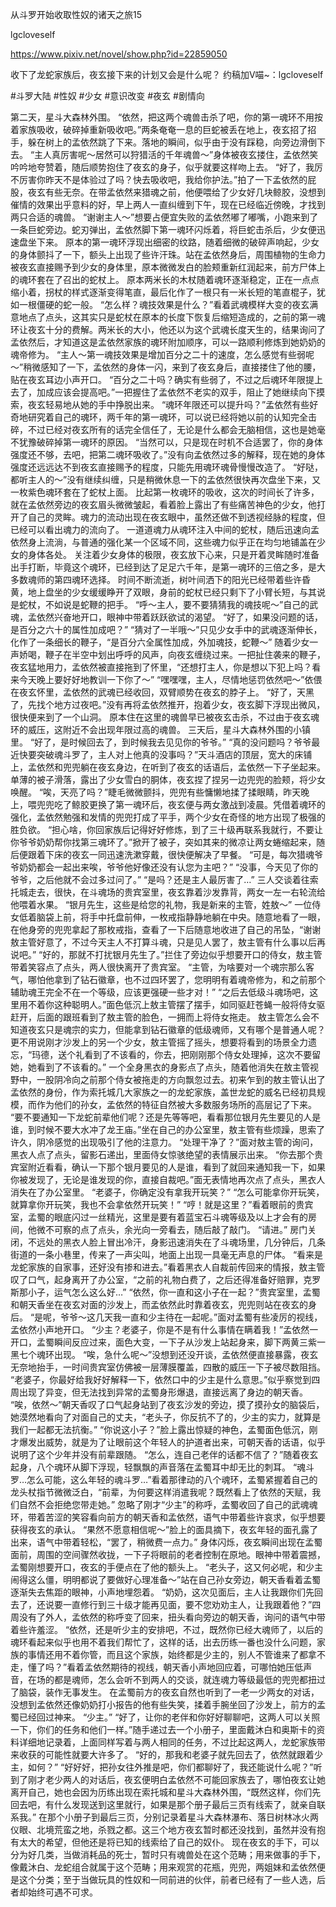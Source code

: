 从斗罗开始收取性奴的诸天之旅15

lgcloveself

https://www.pixiv.net/novel/show.php?id=22859050

收下了龙蛇家族后，夜玄接下来的计划又会是什么呢？
约稿加V喵~：lgcloveself

#斗罗大陆
#性奴
#少女
#意识改变
#夜玄
#剧情向


第二天，星斗大森林外围。
    “依然，把这两个魂兽击杀了吧，你的第一魂环不用按着家族吸收，破碎掉重新吸收吧。”两条奄奄一息的巨蛇被丢在地上，夜玄招了招手，躲在树上的孟依然跳了下来。落地的瞬间，似乎由于没有踩稳，向旁边滑倒下去。
    “主人真厉害呢～居然可以狩猎活的千年魂兽～”身体被夜玄搂住，孟依然笑吟吟地夸赞着，随后顺势抱住了夜玄的身子，似乎就要这样吻上去。
    “好了，我厉不厉害你昨天不是体验过了吗？快去吸收吧，我给你护法。”拍了一下孟依然的屁股，夜玄有些无奈。在带孟依然来猎魂之前，他便喂给了少女好几块鲸胶，没想到催情的效果出乎意料的好，早上两人一直纠缠到下午，现在已经临近傍晚，才找到两只合适的魂兽。
    “谢谢主人～”想要占便宜失败的孟依然嘟了嘟嘴，小跑来到了一条巨蛇旁边。蛇刃弹出，孟依然脚下第一魂环闪烁着，将巨蛇击杀后，少女便迅速盘坐下来。
    原本的第一魂环浮现出细密的纹路，随着细微的破碎声响起，少女的身体颤抖了一下，额头上出现了些许汗珠。站在孟依然身后，周围植物的生命力被夜玄直接赐予到少女的身体里，原本微微发白的脸颊重新红润起来，前方尸体上的魂环套在了召出的蛇杖上。
    原本两米长的木杖随着魂环逐渐稳定，正在一点点缩小着，拐杖的样式逐渐变得笔直，最后化作了一根只有一米长短的笔直棍子，犹如一根僵硬的蛇一般。
    “怎么样？魂技效果是什么？”看着武魂模样大变的夜玄满意地点了点头，这其实只是蛇杖在原本的长度下恢复后缩短造成的，之前的第一魂环让夜玄十分的费解。两米长的大小，他还以为这个武魂长度天生的，结果询问了孟依然后，才知道这是孟依然家族的魂环附加顺序，可以一路顺利修炼到她奶奶的魂帝修为。
    “主人～第一魂技效果是增加百分之二十的速度，怎么感觉有些弱呢～”稍微感知了一下，孟依然的身体一闪，来到了夜玄身后，直接搂住了他的腰，贴在夜玄耳边小声开口。
    “百分之二十吗？确实有些弱了，不过之后魂环年限提上去了，加成应该会提高吧。”一把握住了孟依然不老实的双手，阻止了她继续向下摸索，夜玄轻易地从她的手中挣脱出来。
    “魂环年限还可以提升吗？”孟依然有些好奇地研究着自己的魂环，两千年的第一魂环，可以说已经将她以前的认知完全击碎，不过已经对夜玄所有的话完全信任了，无论是什么都会无脑相信，这也是她毫不犹豫破碎掉第一魂环的原因。
    “当然可以，只是现在时机不合适罢了，你的身体强度还不够，去吧，把第二魂环吸收了。”没有向孟依然过多的解释，现在她的身体强度还远远达不到夜玄直接赐予的程度，只能先用魂环魂骨慢慢改造了。
    “好哒，都听主人的～”没有继续纠缠，只是稍微休息一下的孟依然很快再次盘坐下来，又一枚紫色魂环套在了蛇杖上面。
    比起第一枚魂环的吸收，这次的时间长了许多，就在孟依然旁边的夜玄眉头微微皱起，看着脸上露出了有些痛苦神色的少女，他打开了自己的灵眸。魂力的流动出现在夜玄眼中，虽然还做不到透视经脉的程度，但已经可以看出魂力的流向了。
    一道道魂力从魂环注入中间的蛇杖，随后迅速向孟依然身上流淌，与普通的强化某一个区域不同，这些魂力似乎正在均匀地铺盖在少女的身体各处。
    关注着少女身体的极限，夜玄放下心来，只是开着灵眸随时准备出手打断，毕竟这个魂环，已经到达了足足六千年，是第一魂环的三倍之多，是大多数魂师的第四魂环选择。
    时间不断流逝，树叶间洒下的阳光已经带着些许昏黄，地上盘坐的少女缓缓睁开了双眼，身前的蛇杖已经只剩下了小臂长短，与其说是蛇杖，不如说是蛇鞭的把手。
    “呼～主人，要不要猜猜我的魂技呢～”自己的武魂，孟依然兴奋地开口，眼神中带着跃跃欲试的渴望。
    “好了，如果没问题的话，是百分之六十的属性加成吧？”
    “猜对了一半哦～”只见少女手中的武魂逐渐伸长，化作了一条细长的鞭子，“是百分六全属性加成，外加魂技，蛇鞭～”
    随着少女一声娇喝，鞭子在半空中划出呼呼的风声，向夜玄缠绕过来。一把扯住袭来的鞭子，夜玄猛地用力，孟依然被直接拖到了怀里，“还想打主人，你是想以下犯上吗？看来今天晚上要好好地教训一下你了～”
    “嘿嘿嘿，主人，尽情地惩罚依然吧～”依偎在夜玄怀里，孟依然的武魂已经收回，双臂顺势在夜玄的脖子上。
    “好了，天黑了，先找个地方过夜吧。”没有再将孟依然推开，抱着少女，夜玄脚下浮现出微风，很快便来到了一个山洞。
    原本住在这里的魂兽早已被夜玄击杀，不过由于夜玄魂环的威压，这附近不会出现年限过高的魂兽。
    三天后，星斗大森林外围的小镇里。
    “好了，是时候回去了，到时候我去见见你的爷爷。”
    “真的没问题吗？爷爷最近快要突破魂斗罗了，主人对上他真的没事吗？”天斗酒店的顶层，宽大的床铺上，孟依然和兜兜躺在夜玄身边，在听到了夜玄的话语后，孟依然一下子坐起来。单薄的被子滑落，露出了少女雪白的胴体，夜玄捏了捏另一边兜兜的脸颊，将少女唤醒。
    “唉，天亮了吗？”睫毛微微颤抖，兜兜有些慵懒地揉了揉眼睛，昨天晚上，喂兜兜吃了鲸胶更换了第一魂环后，夜玄便与两女激战到凌晨。凭借着魂环的强化，孟依然勉强和发情的兜兜打成了平手，两个少女在奇怪的地方出现了极强的胜负欲。
    “担心啥，你回家族后记得好好修炼，到了三十级再联系我就行，不要让你爷爷奶奶帮你找第三魂环了。”掀开了被子，突如其来的微凉让两女蜷缩起来，随后便跟着下床的夜玄一同迅速洗漱穿戴，很快便解决了早餐。
    “可是，每次猎魂爷爷奶奶都会一起出来唉，爷爷他好像还没有认您为主吧？”
    “没事，今天见了你的爷爷，之后他就不会过多过问了。”
    “是吗？还是主人最厉害了…”
    三人交谈着往索托城走去，很快，在斗魂场的贵宾室里，夜玄靠着沙发靠背，两女一左一右轮流给他喂着水果。
    “银月先生，这些是给您的礼物，我是新来的主管，姓敖～”
    一位侍女低着脑袋上前，将手中托盘前伸，一枚戒指静静地躺在中央。随意地看了一眼，在他身旁的兜兜拿起了那枚戒指，查看了一下后随意地收进了自己的吊坠，“谢谢敖主管好意了，不过今天主人不打算斗魂，只是见人罢了，敖主管有什么事以后再说吧。”
    “好的，那就不打扰银月先生了。”拦住了旁边似乎想要开口的侍女，敖主管带着笑容点了点头，两人很快离开了贵宾室。
    “主管，为啥要对一个魂宗那么客气，哪怕他拿到了钻石徽章，也不过四环罢了，您明明有着魂帝修为，和之前那个辅助魂王完全不在一个等级，应该更强硬一些才对！”
    “之后去低级斗魂场吧，这里用不着你这种聪明人。”面色低沉上敖主管摆了摆手，如同驱赶苍蝇一般将侍女驱赶开，后面的跟班看到了敖主管的脸色，一拥而上将侍女拖走。
    敖主管怎么会不知道夜玄只是魂宗的实力，但能拿到钻石徽章的低级魂师，又有哪个是普通人呢？更不用说刚才沙发上的另一个少女，敖主管摇了摇头，想要将看到的场景全力遗忘，“玛德，送个礼看到了不该看的，你去，把刚刚那个侍女处理掉，这次不要留她，她看到了不该看的。”
    一个全身黑衣的身影点了点头，随着他消失在敖主管视野中，一股阴冷向之前那个侍女被拖走的方向飘忽过去。初来乍到的敖主管认出了孟依然的身份，作为索托城几大家族之一的龙蛇家族，盖世龙蛇的威名已经初具规模，而作为他们的孙女，孟依然的特征自然被大多数服务场所的高层记了下来。
    “要不要通知一下龙蛇前辈他们呢？还是先等等吧，看看那位银月先生要见的人是谁，到时候不要大水冲了龙王庙。”坐在自己的办公室里，敖主管有些烦躁，思索了许久，阴冷感觉的出现吸引了他的注意力。
    “处理干净了？”面对敖主管的询问，黑衣人点了点头，留影石递出，里面侍女惊骇绝望的表情展示出来。
    “你去那个贵宾室附近看看，确认一下那个银月要见的人是谁，看到了就回来通知我一下，如果你被发现了，无论是谁发现的你，直接自裁吧。”面无表情地再次点了点头，黑衣人消失在了办公室里。
    “老婆子，你确定没有拿我开玩笑？”
    “怎么可能拿你开玩笑，就算拿你开玩笑，我也不会拿依然开玩笑！”
    “哼！就是这里？”看着眼前的贵宾室，孟蜀的眼底闪过一丝精光，这里是要有着蓝宝石斗魂等级及以上才会有的房间，他微不可察的点了点头，余光向一旁看去，随后敲了敲门。
    “请进。”
    房门关闭，不远处的黑衣人脸上冒出冷汗，身影迅速消失在了斗魂场里，几分钟后，几条街道的一条小巷里，传来了一声尖叫，地面上出现一具毫无声息的尸体。
    “看来是龙蛇家族的自家事，还好没有掺和进去。”看着黑衣人自裁前传回来的情报，敖主管叹了口气，起身离开了办公室，“之前的礼物白费了，之后还得准备好赔罪，克罗斯那小子，运气怎么这么好…”
    “依然，你一直和这小子在一起？”贵宾室里，孟蜀和朝天香坐在夜玄对面的沙发上，而孟依然此时靠着夜玄，兜兜则站在夜玄的身后。
    “是呢，爷爷～这几天我一直和少主待在一起呢。”面对孟蜀有些凌厉的视线，孟依然小声地开口。
    “少主？老婆子，你是不是有什么事情在瞒着我！”孟依然一开口，孟蜀瞬间反应过来，面色大变，一下子从沙发上站起身来，脚下两黄三紫一黑七个魂环出现。
    “唉，急什么呢～”没想到还没开谈，孟依然便直接暴露，夜玄无奈地抬手，一时间贵宾室仿佛被一层薄膜覆盖，四散的威压一下子被尽数阻挡。
    “老婆子，你最好给我好好解释一下，依然口中的少主是什么意思。”似乎察觉到四周出现了异变，但无法找到异常的孟蜀身形爆退，直接远离了身边的朝天香。
    “唉，依然～”朝天香叹了口气起身站到了夜玄沙发的旁边，摸了摸孙女的脑袋后，她漠然地看向了对面自己的丈夫，“老头子，你反抗不了的，少主的实力，就算是我们一起都无法抗衡。”
    “你说这小子？”脸上露出惊疑的神色，孟蜀面色低沉，刚才爆发出威势，就是为了让眼前这个年轻人的护道者出来，可朝天香的话语，似乎说明了这个少年并没有前辈跟随。
    “怎么，连自己老伴的话都不信了？”随着夜玄起身，八个魂环从脚下浮现，轻飘飘的声音落在孟蜀耳中却无比的刺耳。
    “魂斗罗…怎么可能，这么年轻的魂斗罗…”看着那律动的八个魂环，孟蜀紧握着自己的龙头杖指节微微泛白，“前辈，为何要这样消遣我呢？既然看上了依然的天赋，我们自然不会拒绝您带走她。”
    忽略了刚才“少主”的称呼，孟蜀收回了自己的武魂魂环，带着苦涩的笑容看向前方的朝天香和孟依然，语气中带着些许哀求，似乎想要获得夜玄的承认。
    “果然不愿意相信呢～”脸上的面具摘下，夜玄年轻的面孔露了出来，语气中带着轻松，“罢了，稍微费一点力。”
    身体闪烁，夜玄瞬间出现在孟蜀面前，周围的空间骤然收拢，一下子将眼前的老者控制在原地。眼神中带着震撼，孟蜀刚想要开口，夜玄的手便点在了他的额头上。
    “老头子，这又何必呢，和少主闹得这么僵，明明都说了要做好心理准备～”站在自己孙女旁边，朝天香看着孟蜀逐渐失去焦距的眼神，小声地埋怨着。
    “奶奶，这次见面后，主人让我跟你们先回去了，还说要一直修行到三十级才能再见面，要不您劝劝主人，让我跟着他？”四周没有了外人，孟依然的称呼变了回来，扭头看向旁边的朝天香，询问的语气中带着些许羞涩。
    “依然，还是听少主的安排吧，不过，既然你已经大魂师了，以后的魂环看起来似乎也用不着我们帮忙了，这样的话，出去历练一番也没什么问题，家族的事情还用不着你管，而且这个家族，始终都是少主的，别人不管谁来了都拿不走，懂了吗？”看着孟依然期待的视线，朝天香小声地回应着，可哪怕她压低声音，在场的都是魂师，怎么会听不到两人的交谈，就连魂力等级最低的兜兜都扭过了脑袋，装作无事发生。
    在孟蜀前方的夜玄自然也听到了一老一少两女的对话，没想到孟依然还像奶奶打小报告的他有些失笑，揉着手腕坐回了沙发上，前方的孟蜀已经回过神来。
    “少主。”
    “好了，让你的老伴和你好好聊聊吧，这两人可以关照一下，你们的任务和他们一样。”随手递过去一个小册子，里面戴沐白和奥斯卡的资料详细地记录着，上面同样写着与两人相同的任务，不过比起这两人，龙蛇家族带来收获的可能性就要大许多了。
    “好的，那我和老婆子就先回去了，依然就跟着少主，如何？”
    “好好好，把孙女往外推是吧，你们都聊好了，我还能说什么呢？”听到了刚才老少两人的对话后，夜玄便明白孟依然不可能回家族去了，哪怕夜玄让她离开自己，她也会因为历练出现在索托城和星斗大森林外围，“既然这样，你们先回去吧，有什么发现送到这里就行，如果是那个册子最后三页有线索了，就亲自联系我。”
    在那个小册子到最后三页，分别记录着星斗大森林瀑布、落日树林冰火两仪眼、北境荒蛮之地，杀戮之都。这三个地方夜玄暂时都还没找到，虽然并没有抱有太大的希望，但他还是将已知的线索给了自己的奴仆。
    现在夜玄的手下，可以分为好几类，当做消耗品的死士，暂时只有魂兽处在这个范畴；用来做事的手下，像戴沐白、龙蛇组合就属于这个范畴；用来观赏的花瓶，兜兜，两姐妹和孟依然便是这个分类；至于当做玩具的性奴和一同前进的伙伴，前者已经有了一些人选，后者却始终可遇不可求。
    
